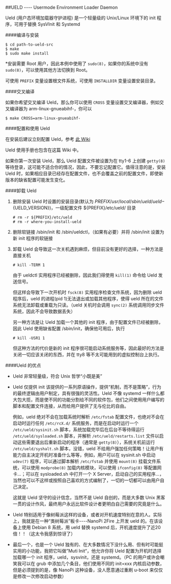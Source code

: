 









##UELD ---- Usermode Environment Loader Daemon

Ueld (用户态环境加载器守护进程) 是一个轻量级的 Unix/Linux 环境下的 init 程序，可用于替换 SysVInit 和 Systemd

####编译与安装

```
$ cd path-to-ueld-src
$ make
$ sudo make install
```

*安装需要 Root 用户，因此本例中使用了 `sudo(8)`，如果你的系统中没有 `sudo(8)`，可以使用其他方法切换到 Root。

可使用 `PREFIX` 变量设置根文件系统，可使用 `INSTALLDIR` 变量设置安装目录。

####交叉编译

如果你希望交叉编译 Ueld，那么你可以使用 `CROSS` 变量设置交叉编译器，例如交叉编译器为 arm-linux-gnueabihf-，你可以

```
$ make CROSS=arm-linux-gnueabihf-
```

####配置和使用 Ueld

在安装后建议立刻配置 Ueld，参考 [此 Wiki]()

Ueld 使用手册也包含在这篇 Wiki 中。

如果你第一次安装 Ueld，那么 Ueld 配置文件被设置为在 tty1-6 上创建 `getty(8)` 等待登录，这可能不适合你的情况，因此，不要忘记配置它。值得注意的是，安装 Ueld 时，如果相应目录已经存在配置文件，也不会覆盖之前的配置文件，即使新版本的缺省配置可能发生变化。

####卸载 Ueld

1. 删除安装 Ueld 时设置的安装目录(默认为 ${PREFIX}/usr/local/sbin/ueld/ueld-${UELD_VERSION})，一级配置文件 ${PREFIX}/etc/ueld/ 目录

	```
	# rm -r ${PREFIX}/etc/ueld
	# rm -r where-you-install-ueld
	```

2. 删除软链接 /sbin/init 和 /sbin/ueldctl，（如果有必要）并将 /sbin/init 设置为新 init 程序的软链接

3. 卸载 Ueld 会导致这一次关机遇到麻烦，但目前没有更好的选择，一种方法是直接关机

	```
	# kill -TERM 1
	```

	由于 ueldctl 实用程序已经被删除，因此我们得使用 `kill(1)` 命令给 Ueld 发送信号。

	但这样会导致下一次开机时 `fsck(8)` 实用程序检查文件系统，因为删除 ueld 程序后，ueld 的进程(pid 1)无法退出或加载其他程序，使得 ueld 所在的文件系统无法卸载或重载为只读。（ueld 关机时会调用 `sync(2)` 系统调用同步文件系统，因此不会导致数据丢失）

	另一种方法是让 Ueld 加载一个其他的 init 程序，由于配置文件已经被删除，因此 Ueld 使用缺省配置 /sbin/init，确保他可用后，执行

	```
	# kill -USR1 1
	```

	但这种方法的代价是新的 init 程序很可能启动系统服务等，因此最好的方法是关闭一切应该关闭的东西，并在 tty8 等不太可能用到的虚拟控制台上执行。

####Ueld 的优点

- Ueld 非常轻量级，符合 Unix 哲学“小既是美”

- Ueld 仅提供 init 该提供的一系列原语操作，提供“机制，而不是策略”，行为的最终逻辑由用户制定，具有很强的灵活性。Ueld 不像 systemd 一样什么都大包大揽，而是使不同的功能分割给不同的软件包，他们之间使用用户编写的脚本和配置文件连接，从而给用户提供了无与伦比的自由。

	例如，ueld 绝对不会在加载系统时解析 `/etc/fstab` 配置文件，也绝对不会在启动时运行任何 `/etc/rcX.d/` 系统服务，而是在启动时运行一个 `/etc/ueld/sysinit.sh` 脚本，系统加载完毕后在后台不等待得运行 `/etc/ueld/sysloaded.sh` 脚本，并解析 `/etc/ueld/restarts.list` 文件以启动这些需要退出后重新启动的程序（通常是 `getty(8)`），系统关机前运行 `/etc/ueld/syshalt.sh` 脚本，没错，ueld 不给用户强加任何策略！让用户有能力自主决定开机时准备什么等等，例如，用户可以在 sysinit.sh 中启动 `udev(7)` 程序，可以通过脚本解析 `/etc/fstab` 并使用 `mount(8)` 挂载文件系统，可以使用 `modprobe(8)` 加载内核模块，可以使用 `ifconfig(8)` 等配置网卡...；可以在 sysloaded.sh 中打开一个 X Server，启动自己的实用程序...，当然也可以不这样或按照自己喜欢的方式编制了，一切的一切都可以由用户自己决定。

	这就是 Ueld 坚守的设计信念，当然不是 Ueld 自创的，而是大多数 Unix 黑客一贯的设计作风，最终用户永远比软件设计者更明白自己需要的究竟是什么。

- Ueld 特别适用于像树莓派这样的设备，或者对开机速度特别在意的人。实际上，我就是在一种“类树莓派”板卡----NanoPi 2Fire 上开发 ueld 的。在该设备上使用 Debian 8 系统，用 ueld 替换 systemd 后，开机速度提升了近20倍！！（这太令我感到惊讶了）

- 最后一个，也是一个 Ueld 独有的、在大多数情况下没什么用、但有时可能挺实用的小功能，我把它叫做”Muti Init“，他允许你将 Ueld 配置为开机时选择加载哪一个 init 程序，ueld，sysvinit，还是 systemd。（PC 的用户或许会嘲笑我可以在 grub 中添加几个条目，他们使用不同的 init=xxx 内核启动参数，但是必须提到的是，像 NanoPi 这种设备，没人愿意通过重刷 u-boot 来仅仅是修改一次修改启动参数）
